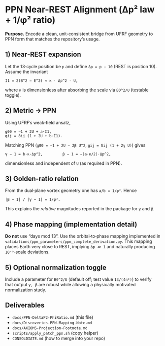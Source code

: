 
# PPN Near-REST Alignment (Δp² law + 1/φ² ratio)

**Purpose.** Encode a clean, unit-consistent bridge from UFRF geometry to PPN form that matches the repository’s usage.

## 1) Near‑REST expansion
Let the 13‑cycle position be `p` and define `Δp = p − 10` (REST is position 10). 
Assume the invariant
```
I1 = 2(B^2 − E^2) ≈ κ · Δp^2 · U,
```
where `κ` is dimensionless after absorbing the scale via `B0^2/U` (testable toggle).

## 2) Metric → PPN
Using UFRF’s weak‑field ansatz,
```
g00 = −1 + 2U + a·I1, 
gij = δij (1 + 2U + b·I1).
```
Matching PPN (`g00 = −1 + 2U − 2β U^2`, `gij = δij (1 + 2γ U)`) gives
```
γ − 1 = b·κ·Δp^2,         β − 1 = −(a·κ/2)·Δp^2,
```
dimensionless and independent of `U` (as required in PPN).

## 3) Golden‑ratio relation
From the dual‑plane vortex geometry one has `a/b = 1/φ²`. Hence
```
|β − 1| / |γ − 1| = 1/φ².
```
This explains the *relative* magnitudes reported in the package for `γ` and `β`.

## 4) Phase mapping (implementation detail)
**Do not** use “days mod 13”. Use the orbital‑to‑phase mapping implemented in
`validations/ppn_parameters/ppn_complete_derivation.py`. This mapping places Earth
very close to REST, implying `Δp ≪ 1` and naturally producing `10⁻⁹`‑scale deviations.

## 5) Optional normalization toggle
Include a parameter for `B0^2/U` (default off; test value `13/(4π³)`) to verify that
output `γ, β` are robust while allowing a physically motivated normalization study.

## Deliverables
- `docs/PPN-DeltaP2-PhiRatio.md` (this file)
- `docs/Discoveries-PPN-Mapping-Note.md`
- `docs/AXIOMS-Projection-Footnote.md`
- `scripts/apply_patch_ppn.sh` (copy helper)
- `CONSOLDIATE.md` (how to merge into your repo)
